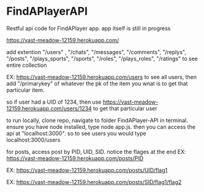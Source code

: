 # FindAPlayerAPI
Restful api code for FindAPlayer app. app itself is still in progress

https://vast-meadow-12159.herokuapp.com/

add extention "/users" , "/chats", "/messages", "/comments", "/replys", "/posts", "/plays_sports", "/sports", "/roles", "/plays_roles", "/ratings" to see entire collection

EX: https://vast-meadow-12159.herokuapp.com/users to see all users, then add "/primarykey" of whatever the pk of the item you wnat is to get that particular item.

so if user had a UID of 1234, then use https://vast-meadow-12159.herokuapp.com/users/1234 to get that particular user

to run locally, clone repo, navigate to folder FindAPlayer-API in terminal. ensure you have node installed, type node app.js. then you can access the api at
"localhost:3000". so to see users you would type localhost:3000/users


for posts, access post by PID, UID, SID. notice the flages at the end EX: https://vast-meadow-12159.herokuapp.com/posts/PID

EX: https://vast-meadow-12159.herokuapp.com/posts/UID/flag1

EX: https://vast-meadow-12159.herokuapp.com/posts/SID/flag1/flag2
